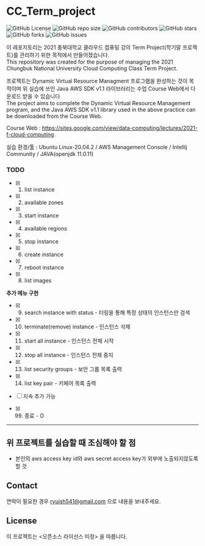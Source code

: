 # CC_Term_project

![GitHub
License](https://img.shields.io/github/license/RyuSeohyeon16/CC_Term_project )
![GitHub repo
size](https://img.shields.io/github/repo-size/RyuSeohyeon16/CC_Term_project)
![GitHub
contributors](https://img.shields.io/github/contributors/RyuSeohyeon16/CC_Term_project)
![GitHub
stars](https://img.shields.io/github/stars/RyuSeohyeon16/CC_Term_project?style=social)
![GitHub
forks](https://img.shields.io/github/forks/RyuSeohyeon16/CC_Term_project?style=social)
![GitHub
issues](https://img.shields.io/github/issues/RyuSeohyeon16/CC_Term_project?style=social)

이 레포지토리는 2021 충북대학교 클라우드 컴퓨팅 강의 Term Project(학기말 프로젝트)를 관리하기 위한 목적에서 만들어졌습니다. <br/>
This repository was created for the purpose of managing the 2021 Chungbuk National University Cloud Computing Class Term Project.

프로젝트는 Dynamic Virtual Resource Managment 프로그램을 완성하는 것이 목적이며 위 실습에 쓰인 Java AWS SDK v1.1 라이브러리는 수업 Course Web에서 다운로드 받을 수 있습니다 <br/>
The project aims to complete the Dynamic Virtual Resource Management program, and the Java AWS SDK v1.1 library used in the above practice can be downloaded from the Course Web.
 
Course Web : https://sites.google.com/view/data-computing/lectures/2021-f-cloud-computing.

실습 환경/툴 : Ubuntu Linux-20.04.2 / AWS Management Console / Intellij Community / JAVA(openjdk 11.0.11)

### TODO
- [x] 1. list instance

- [x] 2. available zones

- [x] 3. start instance 

- [x] 4. available regions

- [x] 5. stop instance

- [x] 6. create instance

- [x] 7. reboot instance

- [x] 8. list images

**추가 메뉴 구현**

- [x] 9. search instance with status - 터링을 통해 특정 상태의 인스턴스만 검색 

- [x] 10. terminate(remove) instance - 인스턴스 삭제

- [x] 11. start all instance - 인스턴스 전체 시작

- [x] 12. stop all instance - 인스턴스 전체 중지

- [x] 13. list security groups - 보안 그룹 목록 출력

- [x] 14. list key pair - 키페어 목록 출력 

- [ ] 지속 추가 가능

- [x] 99. 종료 - O

<hr>

## 위 프로젝트를 실습할 때 조심해야 할 점
- 본인의 aws access key id와 aws secret access key가 외부에 노출되지않도록 할 것


## Contact

연락이 필요한 경우 <ryuish541@gmail.com> 으로 내용을 보내주세요.

## License

이 프로젝트는 <오픈소스 라이선스 미정> 을 따릅니다.
